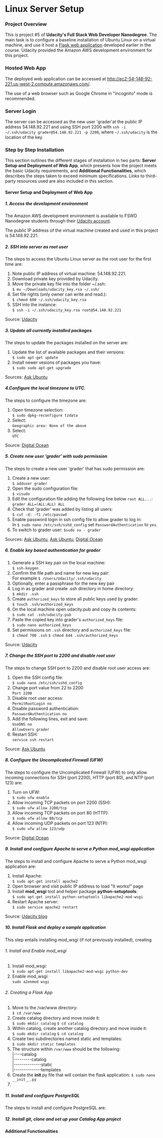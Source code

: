 # Linux Server Setup

### Project Overview
This is project #5 of **Udacity's Full Stack Web Developer Nanodegree**.
The main task is to configure a baseline installation of Ubuntu Linux
on a virtual machine, and use it host a [Flask web application][1] 
developed earlier in the course. Udacity provided the Amazon AWS development
environment for this project.

### Hosted Web App

The deployed web application can be accessed at
http://ec2-54-148-92-221.us-west-2.compute.amazonaws.com/. 

The use of a web browser such as Google Chrome in "incognito" mode is recommended.

### Server Login

The server can be accessed as the new user 'grader'at the public IP address 54.148.92.221
and using SSH port 2200 with `ssh -i ~/.ssh/udacity grader@54.148.92.221 -p 2200`, where
`~/.ssh/udacity` is the location of the key.

### Step by Step Installation
This section outlines the different stages of installation in two parts:
**Server Setup and Deployment of Web App**, which presents how the project
meets the basic Udacity requirements, and **Additional Functionalities**, 
which describes the steps taken to exceed minimum specifications. Links to 
third-party resources used are also included in this section. 

#### Server Setup and Deployment of Web App

##### 1. Access the development environment
The Amazon AWS development environment is available to FSWD Nanodegree
students through their [Udacity account][2].

The public IP address of the virtual machine created and used in this project
is 54.148.92.221.

##### 2. SSH into server as root user
The steps to access the Ubuntu Linux server as the root user for the first
time are:

1. Note public IP address of virtual machine: 54.148.92.221.
2. Download private key provided by Udacity.
3. Move the private key file into the folder ~/.ssh:  
  `$ mv ~/Downloads/udacity_key.rsa ~/.ssh/`
4. Set file rights (only owner can write and read.):  
  `$ chmod 600 ~/.ssh/udacity_key.rsa`
5. SSH into the instance:  
  `$ ssh -i ~/.ssh/udacity_key.rsa root@54.148.92.221` 

Source: [Udacity][3]

##### 3. Update all currently installed packages
The steps to update the packages installed on the server are:

1. Update the list of available packages and their versions:  
  `$ sudo apt-get update`
2. Install newer vesions of packages you have:  
  `$ sudo sudo apt-get upgrade`

Sources: [Ask Ubuntu][4]

##### 4.Configure the local timezone to UTC.
The steps to configure the timezone are:

1. Open timezone selection:    
   `$ sudo dpkg-reconfigure tzdata`
2. Select:   
  `Geographic area: None of the above`    
3. Select:   
  `UTC`

Source: [Digital Ocean][5]

##### 5. Create new user 'grader' with sudo permission
The steps to create a new user 'grader' that has sudo permission are:

1. Create a new user:  
  `$ adduser grader`
2. Open the sudo configuration file:  
  `$ visudo`
3. Edit the configuration file adding the following line below `root ALL...`:  
  `grader ALL=(ALL:ALL) ALL`
4. Check that 'grader' was added by listing all users:    
  `$ cut -d: -f1 /etc/passwd`
5. Enable password login in ssh config file to allow grader to log in:   
   In `$ sudo nano /etc/ssh/sshd_config` set `PasswordAuthentication` to `yes`.
6. To switch to grader user:
  `$sudo su - grader`

Sources: [Ask Ubuntu][7], [Ask Ubuntu][8], [Digital Ocean][6]

##### 6. Enable key based authentication for grader

1. Generate a SSH key pair on the local machine:  
  `$ ssh-keygen`
2. Confirm the file path and name for new key pair:  
   For example `$ /Users/Udacity/.ssh/udacity`
3. Optionally, enter a passphrase for the new key pair
4. Log in as grader and create .ssh directory in home directory:  
   `$ mkdir .ssh`
5. Create `authorized_keys` to store all public keys used by grader:   
   `$ touch .ssh/authorized_keys`
6. On the local machine open udacity.pub and copy its contents:  
   `$ sudo cat .ssh/udacity.pub`
7. Paste the copied key into grader's `authorized_keys` file:  
   `$ sudo nano authorized_keys`
8. Set permissions on `.ssh` directory and `authorized_keys` file:   
  `$ chmod 700 .ssh`
  `$ chmod 644 .ssh/authorized_keys `

Source: [Udacity][9]

##### 7. Change the SSH port to 2200 and disable root user
The steps to change SSH port to 2200 and disable root user access are:

1. Open the SSH config file:   
  `$ sudo nano /etc/ssh/sshd_config`
2. Change port value from 22 to 2200    
  `Port 2200`
3. Disable root user access:    
   `PermitRootLogin no`
4. Disable password authentication:    
   `PasswordAuthentication no`
5. Add the following lines, exit and save:    
  `UseDNS no`   
  `AllowUsers grader`   
6. Restart SSH:    
   `service ssh restart`    

Source: [Ask Ubuntu][10]

##### 8. Configure the Uncomplicated Firewall (UFW)
The steps to configure the Uncomplicated Firewall (UFW) to only allow incoming
connections for SSH (port 2200), HTTP (port 80), and NTP (port 123) are:

1. Turn on UFW:    
   `$ sudo ufw enable`
2. Allow incoming TCP packets on port 2200 (SSH):   
   `$ sudo ufw allow 2200/tcp`
3. Allow incoming TCP packets on port 80 (HTTP):    
   `$ sudo ufw allow 80/tcp`
4. Allow incoming UDP packets on port 123 (NTP):    
   `$ sudo ufw allow 123/udp`

Source: [Digital Ocean][11]

##### 9. Install and configure Apache to serve a Python mod_wsgi application
The steps to install and configure Apache to serve a Python mod_wsgi application are:

1. Install Apache:   
   `$ sudo apt-get install apache2`
2. Open browser and visit public IP address to load "It works!" page
3. Install **mod_wsgi** tool and helper package **python-setuptools**:    
   `$ sudo apt-get install python-setuptools libapache2-mod-wsgi`
4. Restart Apache server:   
   `$ sudo service apache2 restart`

Source: [Udacity blog][12]

##### 10. Install Flask and deploy a sample application
This step entails installing mod_wsgi (if not previously installed),
creating

###### 1. Install and Enable mod_wsgi
1. Install mod_wsgi:     
   `$ sudo apt-get install libapache2-mod-wsgi python-dev`
2. Enable mod_wsgi:    
   `sudo a2enmod wsgi`

###### 2. Creating a Flask App
1. Move to the /var/www directory:   
   `$ cd /var/www`
2. Create catalog directory and move inside it:    
   `$ sudo mkdir catalog`
   `$ cd catalog`
3. Within catalog, create another catalog directory and move inside it:   
   `$ sudo mkdir catalog`
   `$ cd catalog`
4. Create two subdirectories named static and templates:   
   `$ sudo mkdir static templates`
5. The structure within `/var/www` should be the following:   
|----catalog   
|---------catalog   
|--------------static   
|--------------templates   
6. Create the __init__.py file that will contain the flask application:
   `$ sudo nano __init__.py`
7. 

##### 11. Install and configure PostgreSQL
The steps to install and configure PostgreSQL are:

##### 12. Install git, clone and set up your Catalog App project

#### Additional Functionalities


[1]: https://github.com/robertozanchi/catalog-app
[2]: https://www.udacity.com/account#!/development_environment
[3]: https://www.udacity.com/account#!/development_environment
[4]: http://askubuntu.com/questions/94102/what-is-the-difference-between-apt-get-update-and-upgrade "What is the difference between apt-get update and upgrade?"
[5]: https://www.digitalocean.com/community/tutorials/additional-recommended-steps-for-new-ubuntu-14-04-servers
[6]: https://www.digitalocean.com/community/tutorials/how-to-add-and-delete-users-on-an-ubuntu-14-04-vps
[7]: http://askubuntu.com/questions/410244/a-command-to-list-all-users-and-how-to-add-delete-modify-users "How to list, add, delete and modify users"
[8]: http://askubuntu.com/questions/16650/create-a-new-ssh-user-on-ubuntu-server
[9]: https://www.udacity.com/course/viewer#!/c-ud299-nd/l-4331066009/m-4801089481
[10]: http://askubuntu.com/questions/16650/create-a-new-ssh-user-on-ubuntu-server
[11]: https://www.digitalocean.com/community/tutorials/how-to-setup-a-firewall-with-ufw-on-an-ubuntu-and-debian-cloud-server
[12]: http://blog.udacity.com/2015/03/step-by-step-guide-install-lamp-linux-apache-mysql-python-ubuntu.html
